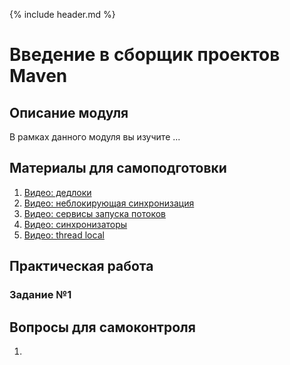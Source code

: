 {% include header.md %}

Введение в сборщик проектов Maven
====================

Описание модуля
---------------------
В рамках данного модуля вы изучите ... 

Материалы для самоподготовки
---------------------
1. [Видео: дедлоки](https://www.youtube.com/watch?v=s032s29-NUU)
1. [Видео: неблокирующая синхронизация](https://www.youtube.com/watch?v=g7ynfDFoCL4)
1. [Видео: сервисы запуска потоков](https://www.youtube.com/watch?v=jFKrnW5ElMg)
1. [Видео: синхронизаторы](https://www.youtube.com/watch?v=XkAjmCIY2WI)
1. [Видео: thread local](https://www.youtube.com/watch?v=jdAuumT9QqQ)

Практическая работа
---------------------

### Задание №1

Вопросы для самоконтроля
---------------------
1. 


